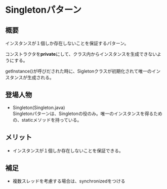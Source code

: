 # Singletonパターン

## 概要
インスタンスが１個しか存在しないことを保証するパターン。

コンストラクタを**private**にして、クラス内からインスタンスを生成できないようにする。

getInstance()が呼びだされた時に、Sigletonクラスが初期化されて唯一のインスタンスが生成される。

## 登場人物
- Singleton(Singleton.java)  
Singletonパターンは、Singletonの役のみ。唯一のインスタンスを得るための、staticメソッドを持っている。

## メリット
- インスタンスが１個しか存在しないことを保証できる。

## 補足
- 複数スレッドを考慮する場合は、synchronizedをつける
